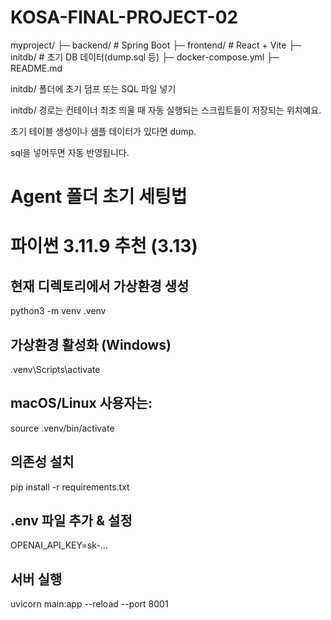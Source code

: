 # KOSA-FINAL-PROJECT-02

myproject/
 ├─ backend/        # Spring Boot
 ├─ frontend/       # React + Vite
 ├─ initdb/         # 초기 DB 데이터(dump.sql 등)
 ├─ docker-compose.yml
 ├─ README.md



initdb/ 폴더에 초기 덤프 또는 SQL 파일 넣기

initdb/ 경로는 컨테이너 최초 띄울 때 자동 실행되는 스크립트들이 저장되는 위치예요.

초기 테이블 생성이나 샘플 데이터가 있다면 dump.

sql을 넣어두면 자동 반영됩니다.

# Agent 폴더 초기 세팅법
# 파이썬 3.11.9 추천 (3.13)

## 현재 디렉토리에서 가상환경 생성
python3 -m venv .venv

## 가상환경 활성화 (Windows)
.venv\Scripts\activate

## macOS/Linux 사용자는:
source .venv/bin/activate

## 의존성 설치
pip install -r requirements.txt

## .env 파일 추가 & 설정
OPENAI_API_KEY=sk-...

## 서버 실행
uvicorn main:app --reload --port 8001
